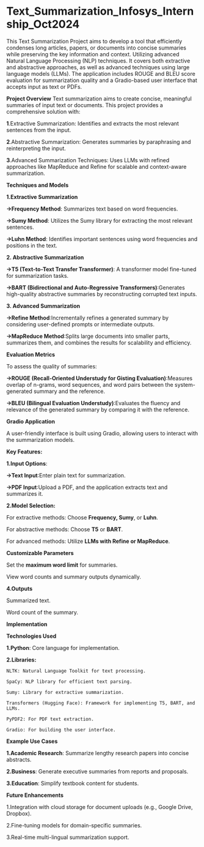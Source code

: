 # Text_Summarization_Infosys_Internship_Oct2024
This Text Summarization Project aims to develop a tool that efficiently condenses long articles, papers, or documents into concise summaries while preserving the key information and context. Utilizing advanced Natural Language Processing (NLP) techniques.
It covers both extractive and abstractive approaches, as well as advanced techniques using large language models (LLMs). The application includes ROUGE and BLEU score evaluation for summarization quality and a Gradio-based user interface that accepts input as text or PDFs.

**Project Overview**
Text summarization aims to create concise, meaningful summaries of input text or documents. This project provides a comprehensive solution with:

**1**.Extractive Summarization: Identifies and extracts the most relevant sentences from the input.

**2**.Abstractive Summarization: Generates summaries by paraphrasing and reinterpreting the input.

**3**.Advanced Summarization Techniques: Uses LLMs with refined approaches like MapReduce and Refine for scalable and context-aware summarization.

**Techniques and Models**

**1.Extractive Summarization**
  
  **->Frequency Method**: Summarizes text based on word frequencies.
  
  **->Sumy Method**: Utilizes the Sumy library for extracting the most relevant sentences.
  
  **->Luhn Method**: Identifies important sentences using word frequencies and positions in the text.

**2. Abstractive Summarization**

  
  **->T5 (Text-to-Text Transfer Transformer)**: A transformer model fine-tuned for summarization tasks.
  
  **->BART (Bidirectional and Auto-Regressive Transformers)**:Generates high-quality abstractive summaries by reconstructing     corrupted text inputs.


**3. Advanced Summarization**

  
  **->Refine Method**:Incrementally refines a generated summary by considering user-defined prompts or intermediate outputs.
  
  **->MapReduce Method**:Splits large documents into smaller parts, summarizes them, and combines the results for scalability    and efficiency.


**Evaluation Metrics**

To assess the quality of summaries:

**->ROUGE (Recall-Oriented Understudy for Gisting Evaluation)**:Measures overlap of n-grams, word sequences, and word pairs between the system-generated summary and the reference.

**->BLEU (Bilingual Evaluation Understudy)**:Evaluates the fluency and relevance of the generated summary by comparing it with the reference.

**Gradio Application**

A user-friendly interface is built using Gradio, allowing users to interact with the summarization models.

**Key Features:**

**1.Input Options**:

  **->Text Input**:Enter plain text for summarization.
  
  **->PDF Input**:Upload a PDF, and the application extracts text and summarizes it.

**2.Model Selection:**

  
  For extractive methods: Choose **Frequency, Sumy**, or **Luhn**.
  
  For abstractive methods: Choose **T5** or **BART**.
  
  For advanced methods: Utilize **LLMs with Refine or MapReduce**.

  
**Customizable Parameters**
 
  Set the **maximum word limit** for summaries.
 
  View word counts and summary outputs dynamically.

**4.Outputs**
  
  Summarized text.
  
  Word count of the summary.

  
**Implementation**


**Technologies Used**
  
  **1.Python**: Core language for implementation.
  
  **2.Libraries:**
  
    NLTK: Natural Language Toolkit for text processing.
    
    SpaCy: NLP library for efficient text parsing.
    
    Sumy: Library for extractive summarization.
    
    Transformers (Hugging Face): Framework for implementing T5, BART, and LLMs.
    
    PyPDF2: For PDF text extraction.
    
    Gradio: For building the user interface.
    

**Example Use Cases**

  **1.Academic Research**: Summarize lengthy research papers into concise abstracts.
  
  **2.Business**: Generate executive summaries from reports and proposals.
  
  **3.Education**: Simplify textbook content for students.


**Future Enhancements**

  1.Integration with cloud storage for document uploads (e.g., Google Drive, Dropbox).
  
  2.Fine-tuning models for domain-specific summaries.
  
  3.Real-time multi-lingual summarization support.

